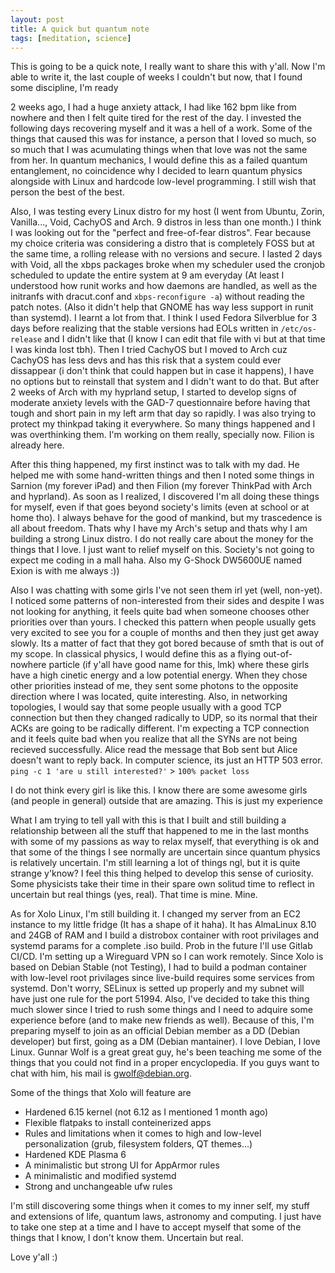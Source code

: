 ```yaml
---
layout: post
title: A quick but quantum note 
tags: [meditation, science]
---
```


This is going to be a quick note, I really want to share this with y'all. Now I'm able to write it, the last couple of weeks I couldn't but now, that I found some discipline, I'm ready

2 weeks ago, I had a huge anxiety attack, I had like 162 bpm like from nowhere and then I felt quite tired for the rest of the day. I invested the following days recovering myself and
it was a hell of a work. Some of the things that caused this was for instance, a person that I loved so much, so so much that I was acumulating things when that love was not the same from her. In
quantum mechanics, I would define this as a failed quantum entanglement, no coincidence why I decided to learn quantum physics alongside with Linux and hardcode low-level programming. I still wish that person the best of the best. 

Also, I was testing every Linux distro for my host (I went from Ubuntu, Zorin, Vanilla..., Void, CachyOS and Arch. 9 distros in less than one month.) I think I was looking out for the "perfect and free-of-fear distros". Fear because
my choice criteria was considering a distro that is completely FOSS but at the same time, a rolling release with no versions and secure. I lasted 2 days with Void, all the xbps packages broke when my 
scheduler used the cronjob scheduled to update the entire system at 9 am everyday (At least I understood how runit works and how daemons are handled, as well as the initranfs with dracut.conf and ```xbps-reconfigure -a```) without reading the patch notes. (Also it didn't help that GNOME has way less support in runit than systemd). I learnt
a lot from that. I think I used Fedora Silverblue for 3 days before realizing that the stable versions had EOLs written in ```/etc/os-release``` and I didn't like that (I know I can edit that file with vi but at that time I was kinda lost tbh).
Then I tried CachyOS but I moved to Arch cuz CachyOS has less devs and has this risk that a system could ever dissappear (i don't think that could happen but in case it happens), I have no options but to reinstall that system and I didn't want to do that. But after 2 weeks of Arch with my hyprland
setup, I started to develop signs of moderate anxiety levels with the GAD-7 questionnaire before having that tough and short pain in my left arm that day so rapidly. I was also trying to protect my thinkpad taking it everywhere. So many things happened and I was overthinking them. I'm working on them really, specially now. Filion is already here. 

After this thing happened, my first instinct was to talk with my dad. He helped me with some hand-written things and then I noted some things in Sarnion (my forever iPad) and then Filion (my forever ThinkPad with Arch and hyprland). As soon as I realized, I discovered I'm all doing these things for myself, even if that goes beyond society's limits (even at school or at home tho). I always behave for the good of mankind, but my trascedence is all about freedom. Thats why I have my Arch's setup and thats why I am building a strong Linux distro. I do not really care about the money for the things that I love. I just want to relief myself on this. Society's not going to expect me coding in a mall haha. Also my G-Shock DW5600UE named Exion is with me always :))

Also I was chatting with some girls I've not seen them irl yet (well, non-yet). I noticed some patterns of non-interested from their sides and despite I was not looking for anything, it feels quite bad when someone chooses other priorities over than yours. I checked this pattern when people usually gets very excited to see you for a couple of months and then they just get away slowly. Its a matter of fact that they got bored because of smth that is out of my scope. In classical physics, I would define this as a flying out-of-nowhere particle (if y'all have good name for this, lmk)
where these girls have a high cinetic energy and a low potential energy. When they chose other priorities instead of me, they sent some photons to the opposite direction where I was located, quite interesting. Also, in networking topologies, I would say that some people usually with a good
TCP connection but then they changed radically to UDP, so its normal that their ACKs are going to be radically different. I'm expecting a TCP connection and it feels quite bad when you realize that all the SYNs are not being recieved successfully. Alice read the message that Bob sent but Alice doesn't want to reply back. In computer science, its just an HTTP 503 error. ```ping -c 1 'are u still interested?'``` > ```100% packet loss```

I do not think every girl is like this. I know there are some awesome girls (and people in general) outside that are amazing. This is just my experience

What I am trying to tell yall with this is that I built and still building a relationship between all the stuff that happened to me in the last months with some of my passions as way to relax myself, that everything is ok and that some of the things I see normally are uncertain since quantum physics is relatively uncertain. I'm still learning a lot
of things ngl, but it is quite strange y'know? I feel this thing helped to develop this sense of curiosity. Some physicists take their time in their spare own solitud time to reflect in uncertain but real things (yes, real). That time is mine. Mine. 

As for Xolo Linux, I'm still building it. I changed my server from an EC2 instance to my little fridge (It has a shape of it haha). It has AlmaLinux 8.10 and 24GB of RAM and I build a distrobox container with root privilages and systemd params for a complete .iso build. Prob in the future I'll use Gitlab CI/CD. I'm setting up a Wireguard VPN so I can work remotely. Since Xolo is based on Debian Stable (not Testing), I had to build a podman container with low-level root privilages since live-build requires some services from systemd. Don't worry, SELinux is setted up properly and my subnet will have just one rule for the port 51994. 
Also, I've decided to take this thing much slower since I tried to rush some things and I need to adquire some experience before (and to make new friends as well). Because of this, I'm preparing myself to join as an official Debian member as a DD (Debian developer) but first, going as a DM (Debian mantainer). I love Debian, I love Linux. Gunnar Wolf is a great great guy, he's been teaching me some of the things that you could not find in a proper encyclopedia. 
If you guys want to chat with him, his mail is gwolf@debian.org. 

Some of the things that Xolo will feature are
- Hardened 6.15 kernel (not 6.12 as I mentioned 1 month ago)
- Flexible flatpaks to install conteinerized apps
- Rules and limitations when it comes to high and low-level personalization (grub, filesystem folders, QT themes...)
- Hardened KDE Plasma 6
- A minimalistic but strong UI for AppArmor rules
- A minimalistic and modified systemd 
- Strong and unchangeable ufw rules

I'm still discovering some things when it comes to my inner self, my stuff and extensions of life, quantum laws, astronomy and computing. I just have to take one step at a time and I have to accept myself that some of the things that I know, I don't know them. Uncertain but real.

Love y'all :)
